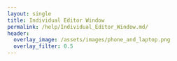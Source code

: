 ```yaml
---
layout: single
title: Individual Editor Window
permalink: /help/Individual_Editor_Window.md/
header:
  overlay_image: /assets/images/phone_and_laptop.png
  overlay_filter: 0.5
---
```


